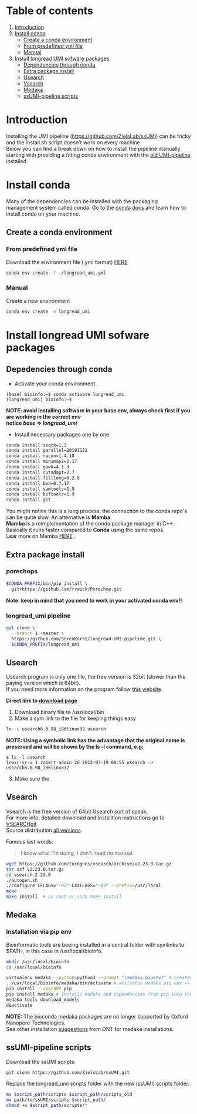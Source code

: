 # Table of contents
1. [Introduction](#Introduction)
2. [Install conda](#Installconda)
   - [Create a conda environment](#Create_a_conda_environment)
   - [From predefined yml file](#From_predefined_yml_file)
   - [Manual](#Manual)
4. [Install longread UMI sofware packages](#install_software)
   - [Dependencies through conda](#Dependencies)
   - [Extra package install](#packageinstall)
   - [Usearch](#Usearch)
   - [Vsearch](#Vsearch)
   - [Medaka](#Medaka)
   - [ssUMI-pipeline scripts](#UMI_scripts)
     
# Introduction <a name="Introduction"></a>

Installing the UMI pipeline (https://github.com/ZielsLab/ssUMI) can be tricky and the install.sh script doesn't work on every machine.  
Below you can find a break down on how to install the pipeline manually starting with providing a fitting conda environment with the [old UMI-pipeline](https://github.com/SorenKarst/longread_umi) installed

# Install conda <a name="Installconda"></a>
Many of the dependencies can be installed with the packaging management system called conda.
Go to the [conda docs](https://docs.conda.io) and learn how to install conda on your machine.

## Create a conda environment <a name="Create_a_conda_environment"></a>

### From predefined yml file <a name="From_predefined_yml_file"></a>
Download the environment file (.yml format) [HERE]()
```bash
conda env create -f ./longread_umi.yml
```
### Manual <a name="Manual"></a>
Create a new environment
```bash
conda env create -n longread_umi
```

# Install longread UMI sofware packages <a name="install_software"></a>

## Depedencies through conda <a name="Dependencies"></a>
   - Activate your conda environment          
```console
(base) bioinfo:~$ conda activate longread_umi
(longread_umi) bioinfo:~$
```
**NOTE: avoid installing software in your base env, always check first if you are working in the correct env**  
**notice *base* => *longread_umi***  
   - Install necessary packages one by one
```bash
conda install seqtk=1.3
conda install parallel=20191122
conda install racon=1.4.10
conda install minimap2=2.17
conda install gawk=4.1.3
conda install cutadapt=2.7
conda install filtlong=0.2.0
conda install bwa=0.7.17
conda install samtools=1.9
conda install bcftools=1.9
conda install git
```
You might notice this is a long process, the connection to the conda repo's can be quite slow. An alternative is **Mamba**.  
**Mamba** is a reimplementation of the conda package manager in C++. Basically it runs faster compared to **Conda** using the same repos.  
Lear more on Mamba [HERE](https://anaconda.org/conda-forge/mamba) .  

## Extra package install <a name="packageinstall"></a>
### porechops 
```bash
$CONDA_PREFIX/bin/pip install \
  git+https://github.com/rrwick/Porechop.git
```
**Note: keep in mind that you need to work in your activated conda env!!** 
### longread_umi pipeline  
```bash
git clone \
  --branch 1:-master \
  https://github.com/SorenKarst/longread-UMI-pipeline.git \
  $CONDA_PREFIX/longread_umi
```
## Usearch <a name="Usearch"></a>
Usearch program is only one file, the free version is 32bit (slower than the paying version which is 64bit).  
If you need more information on the program follow [this website](https://www.drive5.com/usearch/manual/install.html).  

**Direct link to [download page](https://drive5.com/usearch/download.html)**
   1. Download binary file to /usr/local/bin
   2. Make a sym link to the file for keeping things easy
```bash
ln -s usearch6.0.98_i86linux32 usearch
```
**NOTE: Using a symbolic link has the advantage that the original name is preserved and will be shown by the ls -l command, e.g:**
```console
$ ls -l usearch
lrwxr-xr-x 1 robert admin 26 2012-07-19 08:55 usearch -> usearch6.0.98_i86linux32
 ```
   3. Make sure the 
## Vsearch <a name="Vsearch"></a>
Vsearch is the free version of 64bit Usearch sort of speak.  
For more info, detailed download and installtion instructions go to [VSEARCHgit](https://github.com/torognes/vsearch)  
Source distribution [all versions](https://github.com/torognes/vsearch/releases)

Famous last words: 
   > I know what I'm doing, I don't need no manual.
```bash
wget https://github.com/torognes/vsearch/archive/v2.23.0.tar.gz
tar xzf v2.23.0.tar.gz
cd vsearch-2.23.0
./autogen.sh
./configure CFLAGS="-O3" CXXFLAGS="-O3" --prefix=/usr/local
make
make install  # as root or sudo make install
```

## Medaka <a name="Medaka"></a>
### Installation via pip env
Bioinformatic tools are beeing installed in a central folder with symlinks to $PATH, in this case in /usr/local/bioinfo.

```bash
mkdir /usr/local/bioinfo
cd /usr/local/bioinfo

virtualenv medaka --python=python3 --prompt "(medaka_pipenv)" # creates a medaka folder in $PWD
. /usr/local/bioinfo/medaka/bin/activate # activates medaka pip env => ((medaka_pipenv)) (base) bioinfo:$
pip install --upgrade pip
pip install medaka # installs medaka and dependencies from pip into the medaka_pipenv
medaka tools download_models 
deactivate
```

**NOTE:** The bioconda medaka packages are no longer supported by Oxford Nanopore Technologies.  
See other installation [suggestions](https://github.com/nanoporetech/medaka) from ONT for medaka installations.  

## ssUMI-pipeline scripts <a name="ssUMI_scripts"></a>

Download the ssUMI scripts:
```bash
git clone https://github.com/ZielsLab/ssUMI.git
```
Replace the longread_umi scripts folder with the new (ssUMI) scripts folder.
```bash
mv $script_path/scripts $script_path/scripts_old
mv path/to/ssUMI/scripts $script_path/
chmod +x $script_path/scripts/*
```

